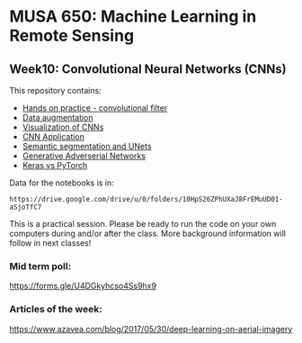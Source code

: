 # MUSA 650: Machine Learning in Remote Sensing

## Week10: Convolutional Neural Networks (CNNs)

This repository contains:

- [Hands on practice - convolutional filter](ImgConv2D.ipynb)
- [Data augmentation](DLBasics_KerasDataAugmentation_Application.ipynb)
- [Visualization of CNNs](DL_VisConvFilters.ipynb)
- [CNN Application](DL_Application_Planesnet_CNN.ipynb)
- [Semantic segmentation and UNets](https://lmb.informatik.uni-freiburg.de/people/ronneber/u-net)
- [Generative Adverserial Networks](https://phillipi.github.io/pix2pix/)
- [Keras vs PyTorch](https://www.kaggle.com/code/utcarshagrawal/keras-vs-pytorch-a-perfect-guide/notebook)

Data for the notebooks is in:

    https://drive.google.com/drive/u/0/folders/10HpS26ZPhUXaJ8FrEMuUD01-aSjoTfC7

This is a practical session. Please be ready to run the code on your own 
computers during and/or after the class. More background information will follow 
in next classes!

### Mid term poll:

https://forms.gle/U4DGkyhcso4Ss9hx9

### Articles of the week:  
https://www.azavea.com/blog/2017/05/30/deep-learning-on-aerial-imagery


